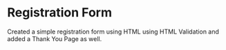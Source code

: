 # Registration Form
Created a simple registration form using HTML using HTML Validation and added a Thank You Page as well.
